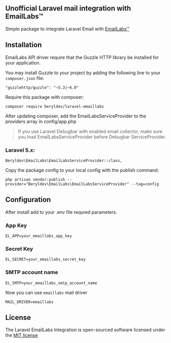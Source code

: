 ## Unofficial Laravel mail integration with EmailLabs&trade;
Simple package to integrate Laravel Email with [EmailLabs&trade;](http://emaillabs.io)

## Installation

EmailLabs API driver require that the Guzzle HTTP library be installed for your application. 

You may install Guzzle to your project by adding the following line to your `composer.json` file:
```
"guzzlehttp/guzzle": "~5.3|~6.0"
```

Require this package with composer:

```
composer require beryldev/laravel-emaillabs
```

After updating composer, add the EmailLabsServiceProvider to the providers array in config/app.php
> If you use Laravel Debugbar with enabled email collector, make sure you load EmailLabsServiceProvider before Debugbar ServiceProvider.

### Laravel 5.x:

```
Beryldev\EmailLabs\EmailLabsServiceProvider::class,
```

Copy the package config to your local config with the publish command:

```
php artisan vendor:publish --provider="Beryldev\EmailLabs\EmailLabsServiceProvider" --tag=config
```

## Configuration

After install add to your .env file requred parameters.

### App Key

```
EL_APP=your_emaillabs_app_key
```

### Secret Key

```
EL_SECRET=your_emaillabs_secret_key
```

### SMTP account name

```
EL_SMTP=your_emaillabs_smtp_account_name
```

Now you can use `emaillabs` mail driver

```
MAIL_DRIVER=emaillabs
```

## License

The Laravel EmailLabs Integration is open-sourced software licensed under the [MIT license](http://opensource.org/licenses/MIT)